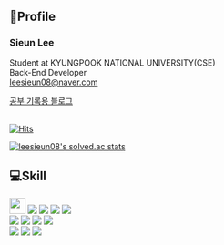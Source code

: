 ## 🫠Profile

### Sieun Lee

Student at KYUNGPOOK NATIONAL UNIVERSITY(CSE)<br>
Back-End Developer<br>
<leesieun08@naver.com>

<a href = "https://springisbom.tistory.com/">공부 기록용 블로그</a><br><br>

[![Hits](https://hits.seeyoufarm.com/api/count/incr/badge.svg?url=https%3A%2F%2Fgithub.com%2Fsieunie&count_bg=%23FFE700&title_bg=%23555555&icon=&icon_color=%23E7E7E7&title=hits&edge_flat=false)](https://hits.seeyoufarm.com)

[![leesieun08's solved.ac stats](https://github-readme-solvedac.hyp3rflow.vercel.app/api/?handle=leesieun08)](https://solved.ac/profile/leesieun08)
<br>

## 💻Skill

<div>
<img src="https://img.shields.io/badge/C-A8B9CC?style=flat-square&logo=C&logoColor=white" height = "28"> 
<img src="https://img.shields.io/badge/java-007396?style=for-the-badge&logo=java&logoColor=white"> 
<img src="https://img.shields.io/badge/kotlin-7F52FF?style=for-the-badge&logo=kotlin&logoColor=white"> 
<img src="https://img.shields.io/badge/python-3776AB?style=for-the-badge&logo=python&logoColor=white">
<img src="https://img.shields.io/badge/javascript-F7DF1E?style=for-the-badge&logo=javascript&logoColor=black">
<br>
<img src="https://img.shields.io/badge/Spring Boot-6DB33F?style=for-the-badge&logo=Spring Boot&logoColor=white">
<img src="https://img.shields.io/badge/MySQL-4479A1?style=for-the-badge&logo=MySQL&logoColor=white">
<img src="https://img.shields.io/badge/node.js-339933?style=for-the-badge&logo=Node.js&logoColor=white">
<img src="https://img.shields.io/badge/express-000000?style=for-the-badge&logo=express&logoColor=white">  
<br>
<img src="https://img.shields.io/badge/GitHub-181717?style=for-the-badge&logo=GitHub&logoColor=white"> 
<img src="https://img.shields.io/badge/Git-F05032?style=for-the-badge&logo=Git&logoColor=white"> 
<img src="https://img.shields.io/badge/Notion-000000?style=for-the-badge&logo=Notion&logoColor=white">
</div>

